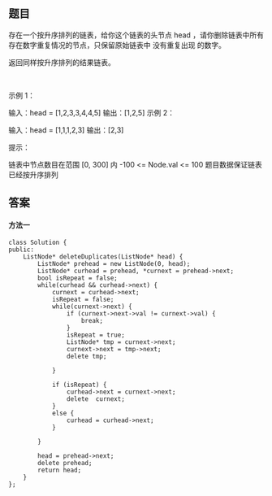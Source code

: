## 题目
存在一个按升序排列的链表，给你这个链表的头节点 head ，请你删除链表中所有存在数字重复情况的节点，只保留原始链表中 没有重复出现 的数字。

返回同样按升序排列的结果链表。

 

示例 1：


输入：head = [1,2,3,3,4,4,5]
输出：[1,2,5]
示例 2：


输入：head = [1,1,1,2,3]
输出：[2,3]
 

提示：

链表中节点数目在范围 [0, 300] 内
-100 <= Node.val <= 100
题目数据保证链表已经按升序排列
## 答案
#### 方法一
```
class Solution {
public:
    ListNode* deleteDuplicates(ListNode* head) {
        ListNode* prehead = new ListNode(0, head);
        ListNode* curhead = prehead, *curnext = prehead->next;
        bool isRepeat = false;
        while(curhead && curhead->next) {
            curnext = curhead->next;
            isRepeat = false;
            while(curnext->next) {
                if (curnext->next->val != curnext->val) {
                    break;
                }
                isRepeat = true;
                ListNode* tmp = curnext->next;
                curnext->next = tmp->next;
                delete tmp;
   
            }
                        
            if (isRepeat) {
                curhead->next = curnext->next;
                delete  curnext;
            }
            else {
                curhead = curhead->next;
            }

        }

        head = prehead->next;
        delete prehead;
        return head;
    }
};
```
